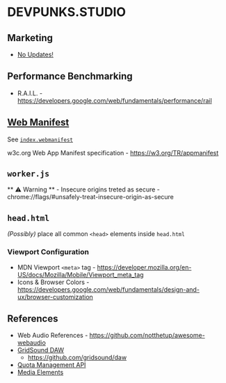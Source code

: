 # DEVPUNKS.STUDIO

## Marketing

  - [No Updates!](https://youtu.be/S_TOlvv1oS8?t=5157)


## Performance Benchmarking

  - R.A.I.L. - https://developers.google.com/web/fundamentals/performance/rail


## [Web Manifest](https://developer.mozilla.org/en-US/docs/Web/Manifest)

See [`index.webmanifest`](index.webmanifest)

w3c.org Web App Manifest specification - https://w3.org/TR/appmanifest


## `worker.js`

  ** ⚠️ Warning ** - Insecure origins treted as secure - chrome://flags/#unsafely-treat-insecure-origin-as-secure


## `head.html`

  _(Possibly)_ place all common `<head>` elements inside `head.html`


### Viewport Configuration

  - MDN Viewport `<meta>` tag - https://developer.mozilla.org/en-US/docs/Mozilla/Mobile/Viewport_meta_tag
  - Icons & Browser Colors - https://developers.google.com/web/fundamentals/design-and-ux/browser-customization


## References

  - Web Audio References - https://github.com/notthetup/awesome-webaudio
  - [GridSound DAW](https://daw.gridsound.com)
    - https://github.com/gridsound/daw
  - [Quota Management API](./quota_management_api.pdf)
  - [Media Elements](https://developer.mozilla.org/en-US/docs/Web/API/HTMLMediaElement)
